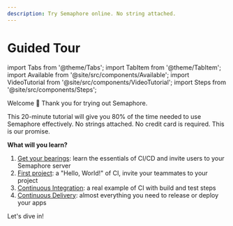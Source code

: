 ```yaml
---
description: Try Semaphore online. No string attached.
---
```


# Guided Tour

import Tabs from '@theme/Tabs';
import TabItem from '@theme/TabItem';
import Available from '@site/src/components/Available';
import VideoTutorial from '@site/src/components/VideoTutorial';
import Steps from '@site/src/components/Steps';

Welcome 👋 Thank you for trying out Semaphore. 

This 20-minute tutorial will give you 80% of the time needed to use Semaphore effectively. No strings attached. No credit card is required. This is our promise.

**What will you learn?**

1. [Get your bearings](./tour/first-steps): learn the essentials of CI/CD and invite users to your Semaphore server
2. [First project](./tour/hello-world): a "Hello, World!" of CI, invite your teammates to your project  
3. [Continuous Integration](tour/continuous-integration): a real example of CI with build and test steps
4. [Continuous Delivery](tour/continuous-delivery): almost everything you need to release or deploy your apps

Let's dive in!

